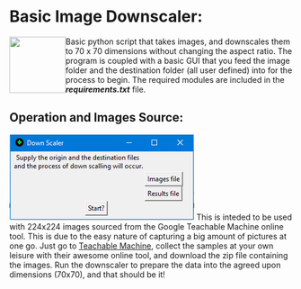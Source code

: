 # Basic Image Downscaler:
<img align="left" width="100" height="100" src="images/icon.ico">

Basic python script that takes images, and downscales them to 70 x 70 dimensions without changing the aspect ratio. The program is coupled with a basic GUI that you feed the image folder and the destination folder (all user defined) into for the process to begin. The required modules are included in the ***requirements.txt*** file.



## Operation and Images Source:
![GUI](images/gui.png)
This is inteded to be used with 224x224 images sourced from the Google Teachable Machine online tool. This is due to the easy nature of capturing a big amount of pictures at one go.
Just go to [Teachable Machine](https://teachablemachine.withgoogle.com/train/image), collect the samples at your own leisure with their awesome online tool, and download the zip file containing the images. Run the downscaler to prepare the data into the agreed upon dimensions (70x70), and that should be it! 
